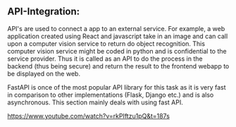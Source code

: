 ## API-Integration:

API's are used to connect a app to an external service. For example, a web application created using React and javascript take in an image and can call upon a computer vision service to return do object recognition. This computer vision service might be coded in python and is confidential to the service provider. Thus it is called as an API to do the process in the backend (thus being secure) and return the result to the frontend webapp to be displayed on the web.

FastAPI is once of the most popular API library for this task as it is very fast in comparison to other implementations (Flask, Django etc.) and is also asynchronous. This section mainly deals with using fast API. 



<https://www.youtube.com/watch?v=rkPIftzu1pQ&t=187s>